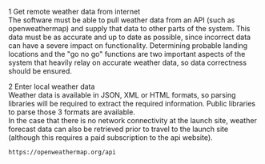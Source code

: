 1   Get remote weather data from internet<br>
	The software must be able to pull weather data from an API (such as openweathermap) and supply that data to other parts of the system. 
    This data must be as accurate and up to date as possible, since incorrect data can have a severe impact on functionality. 
    Determining probable landing locations and the "go no go" functions are two important aspects of the system 
    that heavily relay on accurate weather data, so data correctness should be ensured. 

2   Enter local weather data<br>
	Weather data is available in JSON, XML or HTML formats, so parsing libraries will be required to extract the required information. Public libraries to parse those 3 formats are available.  
    In the case that there is no network connectivity at the launch site, weather forecast data can also be retrieved prior to travel to the launch site (although this requires a paid subscription
    to the api website).

    https://openweathermap.org/api 
